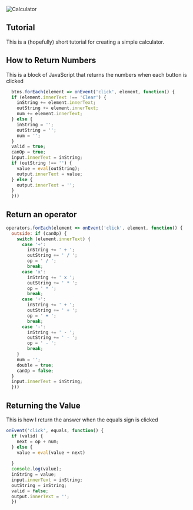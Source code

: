 ![Calculator](assets/glowLaptop.jpg "Calculator")

## Tutorial

This is a (hopefully) short tutorial for creating a simple calculator.

## How to Return Numbers
This is a block of JavaScript that returns the numbers when each button is clicked
```JavaScript
  btns.forEach(element => onEvent('click', element, function() {
  if (element.innerText !== 'Clear') {
    inString += element.innerText;
    outString += element.innerText;
    num += element.innerText;
  } else {
    inString = '';
    outString = '';
    num = '';
  }
  valid = true;
  canOp = true;
  input.innerText = inString;
  if (outString !== '') {
    value = eval(outString);
    output.innerText = value;
  } else {
    output.innerText = '';
  }
  }))

```

## Return an operator
```JavaScript
operators.forEach(element => onEvent('click', element, function() {
  outside: if (canOp) {
    switch (element.innerText) {
      case '÷':
        inString += ' ÷ ';
        outString += ' / ';
        op = ' / ';
        break;
      case 'x':
        inString += ' x ';
        outString += ' * ';
        op = ' * ';
        break;
      case '+':
        inString += ' + ';
        outString += ' + ';
        op = ' + ';
        break;
      case '-':
        inString += ' - ';
        outString += ' - ';
        op = ' - ';
        break;
    }
    num = '';
    double = true;
    canOp = false;
  }
  input.innerText = inString;
  }))

```

## Returning the Value
  This is how I return the answer when the equals sign is clicked

```JavaScript
onEvent('click', equals, function() {
  if (valid) {
    next = op + num;
  } else {
    value = eval(value + next)
    
  }
  console.log(value);
  inString = value;
  input.innerText = inString;
  outString = inString;
  valid = false;
  output.innerText = '';
  })

```